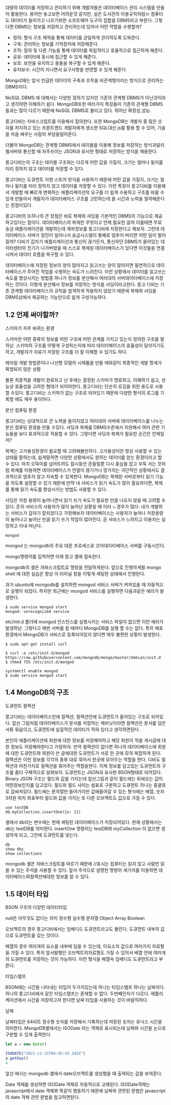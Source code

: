 대량의 데이터를 저장하고 관리하기 위해 개발자들은 데이터베이스 관리 시스템을 만들어 활용한다. 용어만 놓고보면 어려운것 같지만, 실은 도서관의 이용규칙처럼ㅁ 컴퓨터도 데이터가 들어가고 나오기위한 소프트웨어 도구의 집합을 DBMS라고 부른다. 그렇다면 DBMS는 정보를 저장하고 관리하는데 있어서 어떤 역할을 수행할까?

- 정의: 형식 구조 제약을 통해 데이터를 균일하게 관리하도록 도와준다.
- 구축: 관리하는 정보를 기억장치에 저장해준다.
- 조작: 질의 및 다른 기능을 통해 데이터를 독립적이고 효율적으로 접근하게 해준다. 
- 공유: 데이터에 동시에 접근할 수 있게 해준다.
- 보호: 보안을 유지하고 충돌을 복구할 수 있게 해준다.
- 유지보수: 시간이 지나면서 요구사항을 반영할 수 있게 해준다.

MongoDB는 앞서 언급한 데이터의 구축과 조작을 비관계형이라는 방식으로 관리하는 DBMS이다.

NoSQL DBMS 에 대해서는 다양한 정의가 있지만 기존의 관계형 DBMS가 아닌것이라고 생각하면 이해하기 쉽다.
MongoDB또한 여러가지 특징들이 기존의 관계형 DBMS들과는 많이 다르기 때문에 NoSQL DBMS로 불리고 있다. 뛰어난 확장성,성능.

몽고디비는 자바스크립트를 이용해서 질의한다. 또한 MongoDB는 개발자 중 많은 숫자를 차지하고 있는 프론트엔드 개발자에게 생소한 SQL대신 js를 활용 할 수 있어, 기술을 처음 배우는 사람의 부담을덜어준다.

더불어 MongoDB는 관계형 DBMS에서 테이블을 이용해 정보를 저장하는 방식과달리 웹서버와 통신할 때 자주쓰이는 JSON과 유사한 형태로 저장하는 방식을 채용한다.

몽고디비는의 구조는 테이블 구조와는 다르게 어떤 값을 가질지, 크기는 얼마나 될지를 미리 정하지 않고 데이터를 저장할 수 있다. 

몽고디비는 도큐먼트 지향 스토어 방식을 사용하기 때문에 어떤 값을 가질지, 크기는 얼마나 될지를 미리 정하지 않고 데이터를 저장할 수 있다. 이런 특징이 몽고디비를 이용해서 개발할 때 빠르게 변화하는 애플리케이션의 요구를 더 쉽게 수용하고 구조를 바꿀 수 있게 만들어서 개발자가 데이터베이스 구조를 고민하는데 쓸 시간과 노력을 절약해준다는 장점이있다.

몽고디비의 또하나의 큰 장점은 바로 복제와 샤딩을 기본적인  DBMS의 기능으로 제공하고있다는 점이다. 데이터베이스의 복제란 무엇이고 언제 필요한 걸까 이를테면 무료 송금 애플리케이션을 개발하는데 계좌정보를 몽고디비에 저장한다고 해보자. 그런데 데이터베이스 서버가 정전이 일어나서 송금시스템이 통째로 멈추어 버리면 어떤 일이 벌어질까? 디비가 갑자기 애플리케이션과 통신이 끊기든지, 통신하던  DBMS가 들어있는 데이터센터의 전기가 나가버렸을 때 스스로 복제된 데이터베이스가 있다면 이것들을 연결시켜서 데이터 흐름을 복구할 수 있다.

데이터베이스에 저장된 정보의 양이 많아지고 읽고쓰는 양이 많아지면 필연적으로 데이터베이스가 주어진 작업을 수행하는 속도가 느려진다. 이런 상황에서 데이터를 읽고쓰는 속도를 향상시키는 방법중 하나가 정보를 분산해서 여러대의 서버데이터베이스에 저장하는 것이다. 이렇게 분산해서 정보를 저장하는 방식을 샤딩이라고한다. 몽고 디비는 기존 관계형 데이터베이스의 규칙을 엄격하게 적용하지 않았기 때문에 복제와 샤딩을 DBMS상에서 제공하는 기능만으로 쉽게 구성가능하다. 


## 1.2 언제 써야할까?

스키마가 자주 바뀌는 환경

스키마란 어떤 종류의 정보를 어떤 구조에 어떤 관계를 가지고 있는지 정의한 구조를 말하낟. 스키마의 구조를 어떻게 구성하는지에 따라 데이터베이스의 효율성이 달라지기도하고, 개발자가 자료가 저장된 구조를 더 잘 이해할 수 있기도 하다.

애자일 개발 방법론이나 나선형 모델의 시제품을 만들 때와같이 최종적인 개발 명세가 확정되지 않은 상황

물론 최종적을 개발이 완료되고 난 후에는 결정된 스키마가 명료하고, 이해하기 쉽고, 성능상 효율성을 고려한 형태가 되어야한다. 몽고디비는 단순히 로깅을 위한 용도로 사용할 수있다. 몽고디비는 스키마가 없는 구조로 되어있기 때문에 다양한 형식의 로그를 기록할 때도 매우 용이하다.

분산 컴퓨팅 환경

몽고디비는 상대적으로 큰 노력을 들이지않고 여러대의 서버에 데이터베이스를 나누는 분산 컴퓨팅 환경을 만들 수있다. 샤딩과 복제를 DBMS수준에서 지원해서 여러 관련 기능들을 보다 효과적으로 적용할 수 있다. 그렇다면 샤딩과 복제가 필요한 순간은 언제일까?

복제는 고가용성환경이 필요할 때 고려해볼만하다. 고가용성이란 항상 사용할 수 있는 상태를 말하는데, 쉽게말하면 다양한 상황에서도 원하는 데이터를 얻는 환경이라고 할 수 있다. 마치 오뚝이를 넘어트려도 잠시동안 흔들릴뿐 다시 중심을 잡고 우뚝 서는 것처럼 복제를 이용하면 데이터베이스가 연결이 끊기거나 망가지는 극단적인 상황에서도 결과적으로 멈추지 않고 지속할 수 있게한다. MongoDB는 복제된 서버로부터 읽기 기능을 하도록 설정할 수 있기 때문에 만약 내 서비스가 읽기 속도가 많이 필요하다면, 복제를 통해 읽기 속도를 향상시키는 방법도 사용할 수 있다. 

샤딩은 저장 용량이 늘어나면서 읽기 쓰기 속도가 필요한 만큼 나오지 않을 때 고려할 수 있다. 흔히 서비스의 사용자가 많이 늘어난 상황일 때 이러 ㄴ경우가 많다. 내가 개발하는 서비스가 갑자기 잘되었다고 가정해보자 데이터베이스는 사용자가 늘어나 저장용량이 늘어나고 늘어난 만큼 읽기 쓰기 작업이 많아진다. 곧 서비스가 느려지고 이용자는 실망하고 이내 떠난다. 

`mongod`

mongod 는  mongodb의 주요 데몬 프로세스로 코어데이터베이스 서버를 구동시킨다. 

mongo명령어를 입력하면 이제 몽고 셸에 접속한다.

mongodb의 셸은 자바스크립트로 명령을 전달하게된다. 앞으로 진행하게될 mongo shell 에 대한 실습은 항상 이 터미널 창을 이렇게 세팅한 상태에서 진행한다.

과거 ubuntu에 mongodb를 설치하면 mongod 서비스 서버가 켜져있을 때 자동적으로 실행이 되었다. 하지만 최근에는 mongod 서비스를 실행하면 다음과같은 에러가 발생한다.

```
$ sudo service mongod start
mongod: unrecognized service
```

etc/init.d 폴더에 mongod 인스턴스를 실행시키는 서비스 파일이 없으면 이런 에러가 발생하낟. 그렇다고 매번 서버를 킬 때마다 MongoDB를 실행 할 수는 없다. 특히 배포 환경에서 MongoDB가 서비스로 등록되어있지 않다면 매우 불편한 상황이 발생한다.

```
$ sudo apt-get install curl
```

```
$ curl -o /etc/init.d/mongod
https://raw.githubusercontent.com/mongodb/mongo/master/debian/init.d
$ chmod 755 /etc/init.d/mongod
```

```
systemctl enable mongod
$ sudo service mongod start
```

## 1.4 MongoDB의 구조

도큐먼트 컬렉션


몽고디비는 데이터베이스안에 컬렉션, 컬렉션안에 도큐먼트가 들어있는 구조로 되어있다. 앞선 그림처럼 데이터베이스가 문서를 저장하는 캐비닛이라면  컬렉션은 문서를 담은 서류 묶음이고, 도큐먼트에 실질적인 데이터가 적혀 있다고 생각하면된다.

본인의 애플리케이션에 회원에 대한 정보를 저장해야하고 해당 회원이 적을 게시글에 대한 정보도 저장해야한다고 가정하자. 만약 컬렉션이 없다면 하나의 데이터베이스에 회원에 대한 도큐먼트와 회원이 쓴 글에대한 도큐먼트가 서로 한 곳에 모여 복잡하게 된다. 컬렉션은 이런 정보를 각각의 종류 대로 묵어서 한곳에 모아두는 역할을 한다. 디비도 컬렉션과 마찬가지로 컬렉션을 묶어주는 역할을한다. 이제 정보를 담고있는 도큐먼트의 구조를 좀더 구체적으로 살펴보자. 도큐먼트는 JSON과 유사한 BSON형태로 되어있다. Binary JSON 구조는 필드와 값을 가지는데 앞선그림과 같이 필드에는 뒤에오는 값이 어떤정보인지를 담고있다. 필드와 필드 사이는 쉼표로 구분하고 도큐먼트 하나는 중괄호로 감싸져있다. 필드에는 문자열만 들어가지만 값에들어갈 수 있는 형식에는 배열, 숫자 3차원 위치 좌표부터 필드와 값을 가지는 또 다른 오브젝트도 값으로 가질  수 있다. 

```
use testDB
db.myCollection.insertOne({x: 1})
```

셸에서 db라는 변수에는 현재 세팅된 데이터베이스가 저장되어있다. 현재 상황에서는 db는 testDB를 의미한다. insertOne 명령어는 testDB와 myCollection 이 없으면 생성하게 되고, 그안에 도큐먼트를 넣는다.

```
db 
show dbs
show collections
```

mongodb 셸은 자바스크립트를 따르기 때문에 //표시는 컴퓨터는 읽지 않고 사람만 읽을 수 있는 주석을 사용할 수 있다. 앞서 주석으로 설명한 명령어 세가지를 이용하면 데이터베이스와컬렉션에대한 정보를 알 수 있다. 

## 1.5 데이터 타입 

BSON 구조의 다양한 데이터타입

null은 아무것도 없다는 의미 정수형 실수형 문자열 Object Array Boolean

오브젝트의 경우 몽고디비에서는 임베디드 도큐먼트라고도 불린다. 도큐먼트 내부의 값으로 도큐먼트를 갖는 것이다. 

배열의 경우 여러개의 요소를 내부에 담을 수 있는데, 이요소의 값으로 여러가지 자료형을 가질 수 있다. 특히 앞서말했던 오브젝트의자료형도 가질 수 있어서 배열 안에 여러개의 도큐먼트를 저장하는 것이 가능하다. 이런 형식을 배열속 임베디드 도큐먼트라고 부른다. 

타임스탬프

BSON에는 시간을 나타내는 타입이 두가지있는데 하나는 타임스탬프 하나는 날짜이다. 하나의 몽고디비에서 같은 타임스탬프는 존재할 수 없다. 두번째인자가 다르다. 애플리케이션에서 시간을 저장하고자 한다면 날짜 타입을 사용하는 것이 바람직하다.

날짜

날짜타입은 64비트 정수형 숫자를 저장해서 기록하는데 저장된 숫자는 유닉스 시간을 의미한다. MongoDB셸에서는 ISODate 라는 객체로 표시되는데 날짜와 시간을 눈으로 구분할 수 있게 출력한다.

```js
let a = new Date()

ISODATE("2021-11-15T04:45:43.345Z")
a.getDay()
4

```

앞선 에시는 mongodb 셸에서 date오브젝트를 생성했을 때 출력되는 값을 보여준다.

Date 객체를 생성하면 ISODate 객체로 자동적으로 교체된다. ISODate객체는 javascript에서 date 객체와 똑같이 행동하기 때문에 날짜와 관련된 문법은 javascript의 date 객체 관련 문법을 참고하면된다. 
<!-- someone you loved  -->
<!-- when the day bleeds  -->
<!-- when you love someone 
you probably love someone like i do  -->